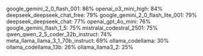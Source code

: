google_gemini_2_0_flash_001: 86%
openai_o3_mini_high: 84%
deepseek_deepseek_chat_free: 79%
google_gemini_2_0_flash_lite_001: 79%
deepseek_deepseek_chat: 77%
openai_gpt_4o_mini: 76%
google_gemini_flash_1_5: 75%
mistralai_codestral_2501: 75%
qwen_qwen_2_5_coder_32b_instruct: 74%
meta_llama_llama_3_1_70b_instruct: 69%
ollama_codellama: 30%
ollama_codellama_13b: 26%
ollama_llama3_2: 25%
